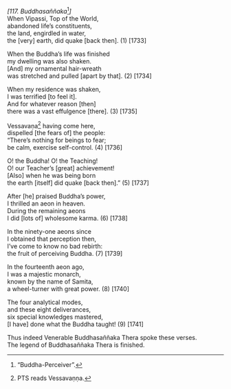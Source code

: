 *\[117. Buddhasaññaka*[^1]*\]*  
When Vipassi, Top of the World,  
abandoned life’s constituents,  
the land, engirdled in water,  
the \[very\] earth, did quake \[back then\]. (1) \[1733\]

When the Buddha’s life was finished  
my dwelling was also shaken.  
\[And\] my ornamental hair-wreath  
was stretched and pulled \[apart by that\]. (2) \[1734\]

When my residence was shaken,  
I was terrified \[to feel it\].  
And for whatever reason \[then\]  
there was a vast effulgence \[there\]. (3) \[1735\]

Vessavaṇa[^2] having come here,  
dispelled \[the fears of\] the people:  
“There’s nothing for beings to fear;  
be calm, exercise self-control. (4) \[1736\]

O! the Buddha! O! the Teaching!  
O! our Teacher’s \[great\] achievement!  
\[Also\] when he was being born  
the earth \[itself\] did quake \[back then\].” (5) \[1737\]

After \[he\] praised Buddha’s power,  
I thrilled an aeon in heaven.  
During the remaining aeons  
I did \[lots of\] wholesome karma. (6) \[1738\]

In the ninety-one aeons since  
I obtained that perception then,  
I’ve come to know no bad rebirth:  
the fruit of perceiving Buddha. (7) \[1739\]

In the fourteenth aeon ago,  
I was a majestic monarch,  
known by the name of Samita,  
a wheel-turner with great power. (8) \[1740\]

The four analytical modes,  
and these eight deliverances,  
six special knowledges mastered,  
\[I have\] done what the Buddha taught! (9) \[1741\]

Thus indeed Venerable Buddhasaññaka Thera spoke these verses.  
The legend of Buddhasaññaka Thera is finished.

[^1]: “Buddha-Perceiver”.

[^2]: PTS reads Vessavaṇṇa.
